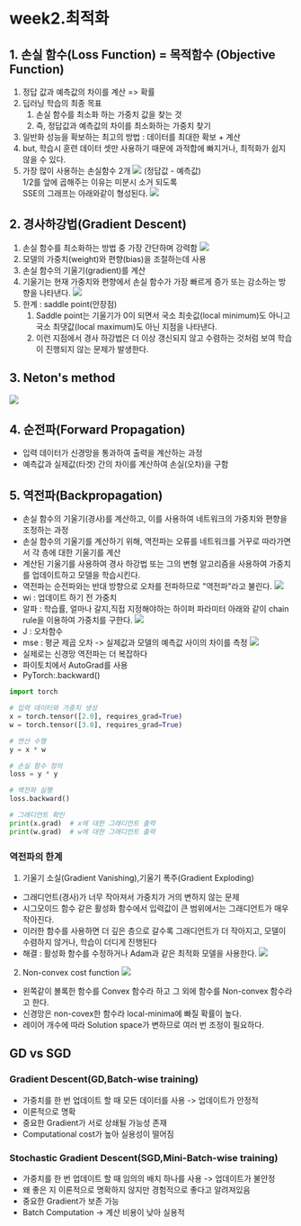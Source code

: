 # week2.최적화

## 1. 손실 함수(Loss Function) = 목적함수 (Objective Function)

1. 정답 값과 예측값의 차이를 계산 => 확률
2. 딥러닝 학습의 최종 목표 
    1. 손실 함수를 최소화 하는 가중치 값을 찾는 것
    2. 즉, 정답값과 예측값의 차이를 최소화하는 가중치 찾기
3. 일반화 성능을 확보하는 최고의 방법
: 데이터를 최대한 확보 + 계산
1. but, 학습시 훈련 데이터 셋만 사용하기 때문에 과적합에 빠지거나, 최적화가 쉽지 않을 수 있다.
2. 가장 많이 사용하는 손실함수 2개
![](image/10084309.png)
(정답값 - 예측값)<br>
1/2를 앞에 곱해주는 이유는 미분시 소거 되도록<br>
SSE의 그래프는 아래와같이 형성된다.
![](image/10084255.png)

## 2. 경사하강법(Gradient Descent)
1. 손실 함수를 최소화하는 방법 중 가장 간단하며 강력함
    ![](image/10084325.png)
1. 모델의 가중치(weight)와 편향(bias)을 조절하는데 사용
2. 손실 함수의 기울기(gradient)를 계산
3. 기울기는 현재 가중치와 편향에서 손실 함수가 가장 빠르게 증가 또는 감소하는 방향을 나타낸다.
![](image/10084952.png)
1. 한계 : saddle point(안장점)
     1. Saddle point는 기울기가 0이 되면서 국소 최솟값(local minimum)도 아니고 국소 최댓값(local maximum)도 아닌 지점을 나타낸다.
     2.  이런 지점에서 경사 하강법은 더 이상 갱신되지 않고 수렴하는 것처럼 보여 학습이 진행되지 않는 문제가 발생한다.
## 3. Neton's method
![](image/10084212.png)


## 4. 순전파(Forward Propagation)
- 입력 데이터가 신경망을 통과하여 출력을 계산하는 과정
- 예측값과 실제값(타겟) 간의 차이를 계산하여 손실(오차)을 구함
## 5. 역전파(Backpropagation)
- 손실 함수의 기울기(경사)를 계산하고, 이를 사용하여 네트워크의 가중치와 편향을 조정하는 과정
- 손실 함수의 기울기를 계산하기 위해, 역전파는 오류를 네트워크를 거꾸로 따라가면서 각 층에 대한 기울기를 계산
- 계산된 기울기를 사용하여 경사 하강법 또는 그의 변형 알고리즘을 사용하여 가중치를 업데이트하고 모델을 학습시킨다.
- 역전파는 순전파와는 반대 방향으로 오차를 전파하므로 "역전파"라고 불린다.
![](image/10090945.png)
- wi : 업데이트 하기 전 가중치
- 알파 : 학습률, 얼마나 갈지,직접 지정해야하는 하이퍼 파라미터
아래와 같이 chain rule을 이용하여 가중치를 구한다.
![](image/10091208.png)
- J : 오차함수
- mse : 평균 제곱 오차 -> 실제값과 모델의 예측값 사이의 차이를 측정
![](image/10091547.png)
- 실제로는 신경망 역전파는 더 복잡하다
- 파이토치에서 AutoGrad를 사용
- PyTorch:.backward()
```py
import torch

# 입력 데이터와 가중치 생성
x = torch.tensor([2.0], requires_grad=True)
w = torch.tensor([3.0], requires_grad=True)

# 연산 수행
y = x * w

# 손실 함수 정의
loss = y * y

# 역전파 실행
loss.backward()

# 그래디언트 확인
print(x.grad)  # x에 대한 그래디언트 출력
print(w.grad)  # w에 대한 그래디언트 출력

```

### 역전파의 한계
1. 기울기 소실(Gradient Vanishing),기울기 폭주(Gradient Exploding)
- 그래디언트(경사)가 너무 작아져서 가중치가 거의 변하지 않는 문제
-  시그모이드 함수 같은 활성화 함수에서 입력값이 큰 범위에서는 그래디언트가 매우 작아진다.
-  이러한 함수를 사용하면 더 깊은 층으로 갈수록 그래디언트가 더 작아지고, 모델이 수렴하지 않거나, 학습이 더디게 진행된다
-  해결 : 활성화 함수를 수정하거나 Adam과 같은 최적화 모델을 사용한다.
![](image/10092048.png)
2. Non-convex cost function
![](image/10094524.png)
- 왼쪽같이 볼록한 함수를 Convex 함수라 하고 그 외에 함수를 Non-convex 함수라고 한다.
- 신경망은 non-covex한 함수라 local-minima에 빠질 확률이 높다.
- 레이어 개수에 따라 Solution space가 변하므로 여러 번 조정이 필요하다.

## GD vs SGD
### Gradient Descent(GD,Batch-wise training)
- 가중치를 한 번 업데이트 할 때 모든 데이터를 사용 -> 업데이트가 안정적
- 이론적으로 명확
- 중요한 Gradient가 서로 상쇄될 가능성 존재
- Computational cost가 높아 실용성이 떨어짐

### Stochastic Gradient Descent(SGD,Mini-Batch-wise training)
- 가중치를 한 번 업데이트 할 때 임의의 배치 하나를 사용 -> 업데이트가 불안정
- 왜 좋은 지 이론적으로 명확하지 않지만 경험적으로 좋다고 알려져있음
- 중요한 Gradient가 보존 가능
- Batch Computation -> 계산 비용이 낮아 실용적